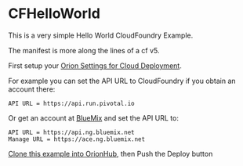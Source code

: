 CFHelloWorld
============

This is a very simple Hello World CloudFoundry Example.

The manifest is more along the lines of a cf v5.

First setup your [Orion Settings for Cloud Deployment](https://orion.eclipse.org/settings/settings.html#,category=Cloud).

For example you can set the API URL to CloudFoundry if you obtain an account there:

	API URL = https://api.run.pivotal.io

Or get an account at [BlueMix](https://ng.bluemix.net) and set the API URL to:

	API URL = https://api.ng.bluemix.net
	Manage URL = https://ace.ng.bluemix.net

[Clone this example into OrionHub](https://orionhub.org/git/git-repository.html#,createProject.name=CFHelloWorld,cloneGit=https://hub.jazz.net/git/spirit/CF.Hello.World), then Push the Deploy button

